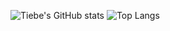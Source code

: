![Tiebe's GitHub stats](https://github-readme-stats.vercel.app/api?username=Tiebe&count_private=true&show_icons=true)
![Top Langs](https://github-readme-stats.vercel.app/api/top-langs/?username=Tiebe&count_private=true)
<!--
**Tiebe/Tiebe** is a ✨ _special_ ✨ repository because its `README.md` (this file) appears on your GitHub profile.

Here are some ideas to get you started:

- 🔭 I’m currently working on ...
- 🌱 I’m currently learning ...
- 👯 I’m looking to collaborate on ...
- 🤔 I’m looking for help with ...
- 💬 Ask me about ...
- 📫 How to reach me: ...
- 😄 Pronouns: ...
- ⚡ Fun fact: ...
-->
